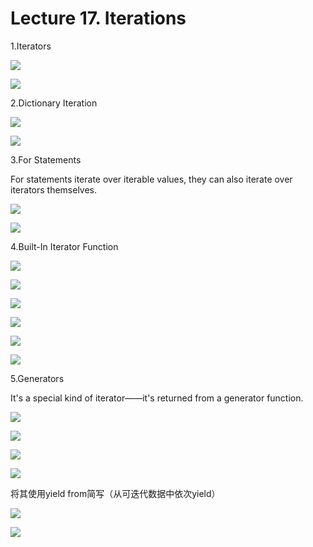 # Lecture 17. Iterations

1.Iterators

![](image/1677744910858_TCn0tvEGw1.png)

![](image/image_S_o3gQUTDM.png)

2.Dictionary Iteration

![](image/1677745357749_cB_Z6ZGAnm.png)

![](image/image_28fJeEHn-r.png)

3.For Statements

For statements iterate over iterable values, they can also iterate over iterators themselves.

![](image/1677746103960_S9NP8xA-Hj.png)

![](image/1677746316390_H-1l5cuKZm.png)

4.Built-In Iterator Function

![](image/image_lan15HSt-x.png)

![](image/image_bAFGHLb8eH.png)

![](image/1677746895625_Em20CFzVu2.png)

![](image/1677747106617_17OBZxYDQ6.png)

![](image/1677747250174_kKGLxZZuxB.png)

![](image/1677747333641_ODXbZMMqT1.png)

5.Generators

It's a special kind of iterator——it's returned from a generator function.

![](image/1677761475289_vYemhqUV-J.png)

![](image/image_G-XG_o6ApO.png)

![](image/1677762042509_PzHU6xZ-Ec.png)

![](image/1677762138996_MbQr09Kegc.png)

将其使用yield from简写（从可迭代数据中依次yield）

![](image/1677762138998_sHRiiinU8w.png)

![](image/1677762333934_2g_tUe_0xf.png)
